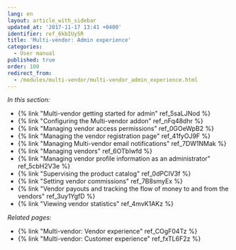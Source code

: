 ```yaml
---
lang: en
layout: article_with_sidebar
updated_at: '2017-11-17 13:41 +0400'
identifier: ref_6kbIUy5R
title: 'Multi-vendor: Admin experience'
categories:
  - User manual
published: true
order: 100
redirect_from:
  - /modules/multi-vendor/multi-vendor_admin_experience.html
---
```

_In this section:_

   *   {% link "Multi-vendor getting started for admin" ref_5saLJNod %}
   *   {% link "Configuring the Multi-vendor addon" ref_nFq48dhr %}
   *   {% link "Managing vendor access permissions" ref_0GOeWpB2 %}
   *   {% link "Managing the vendor registration page" ref_41fyOJ9F %}
   *   {% link "Managing Multi-vendor email notifications" ref_7DW1NMak %}
   *   {% link "Managing vendors" ref_6OTbIwfd %}
   *   {% link "Managing vendor profile information as an administrator" ref_5cbH2V3e %}
   *   {% link "Supervising the product catalog" ref_0dPCIV3f %}
   *   {% link "Setting vendor commissions" ref_7B8smyEx %}
   *   {% link "Vendor payouts and tracking the flow of money to and from the vendors" ref_3uy1YgfD %}
   *   {% link "Viewing vendor statistics" ref_4mvK1AKz %}

_Related pages:_

   *   {% link "Multi-vendor: Vendor experience" ref_COgF04Tz %}
   *   {% link "Multi-vendor: Customer experience" ref_fxTL6F2z %}

